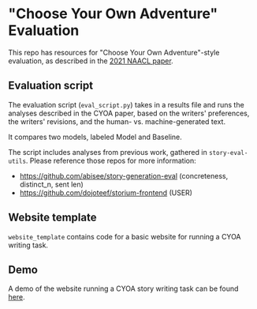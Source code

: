 # "Choose Your Own Adventure" Evaluation
This repo has resources for "Choose Your Own Adventure"-style evaluation, as described in the [2021 NAACL paper](https://www.aclweb.org/anthology/2021.naacl-main.279/).

## Evaluation script
The evaluation script (`eval_script.py`) takes in a results file and runs the analyses described in the CYOA paper, based on the writers' preferences, the writers' revisions, and the human- vs. machine-generated text.

It compares two models, labeled Model and Baseline.

The script includes analyses from previous work, gathered in `story-eval-utils`. Please reference those repos for more information:

- https://github.com/abisee/story-generation-eval (concreteness, distinct_n, sent len)
- https://github.com/dojoteef/storium-frontend (USER)


## Website template
`website_template` contains code for a basic website for running a CYOA writing task.

## Demo
A demo of the website running a CYOA story writing task can be found [here](https://homes.cs.washington.edu/~eaclark7/multi-model-demo/).

